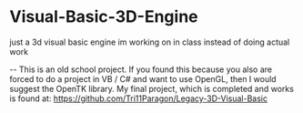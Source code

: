 # Visual-Basic-3D-Engine
just a 3d visual basic engine im working on in class instead of doing actual work

-- This is an old school project.
If you found this because you also are forced to do a project in VB / C# and want to use OpenGL, then I would suggest the OpenTK library. 
My final project, which is completed and works is found at: https://github.com/Tri11Paragon/Legacy-3D-Visual-Basic
